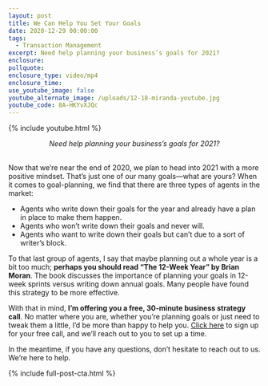 ```yaml
---
layout: post
title: We Can Help You Set Your Goals
date: 2020-12-29 00:00:00
tags:
  - Transaction Management
excerpt: Need help planning your business’s goals for 2021?
enclosure:
pullquote:
enclosure_type: video/mp4
enclosure_time:
use_youtube_image: false
youtube_alternate_image: /uploads/12-18-miranda-youtube.jpg
youtube_code: 8A-HKYvXJQc
---
```


{% include youtube.html %}

<center><em>Need help planning your business&rsquo;s goals for 2021?</em></center>

<br>Now that we’re near the end of 2020, we plan to head into 2021 with a more positive mindset. That’s just one of our many goals—what are yours? When it comes to goal-planning, we find that there are three types of agents in the market:

* Agents who write down their goals for the year and already have a plan in place to make them happen.
* Agents who won’t write down their goals and never will.
* Agents who want to write down their goals but can’t due to a sort of writer’s block.

To that last group of agents, I say that maybe planning out a whole year is a bit too much; **perhaps you should read “The 12-Week Year” by Brian Moran**. The book discusses the importance of planning your goals in 12-week sprints versus writing down annual goals. Many people have found this strategy to be more effective.

With that in mind, **I’m offering you a free, 30-minute business strategy call**. No matter where you are, whether you’re planning goals or just need to tweak them a little, I’d be more than happy to help you. <u><a target="_blank" rel="noopener" href="https://ultimaterealestatesuccessblueprint.com/strategy-call">Click here</a></u> to sign up for your free call, and we’ll reach out to you to set up a time.

In the meantime, if you have any questions, don’t hesitate to reach out to us. We’re here to help.

{% include full-post-cta.html %}
